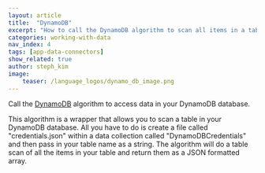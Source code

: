 ```yaml
---
layout: article
title:  "DynamoDB"
excerpt: "How to call the DynamoDB algorithm to scan all items in a table in your DynamoDB"
categories: working-with-data
nav_index: 4
tags: [app-data-connectors]
show_related: true
author: steph_kim
image:
    teaser: /language_logos/dynamo_db_image.png 
---
```


Call the <a href="{{ site.url }}/algorithms/util/DynamoDB/">DynamoDB</a> algorithm to access data in your DynamoDB database.

This algorithm is a wrapper that allows you to scan a table in your DynamoDB database. All you have to do is create a file called "credentials.json" within a data collection called "DynamoDBCredentials" and then pass in your table name as a string. The algorithm will do a table scan of all the items in your table and return them as a JSON formatted array.

